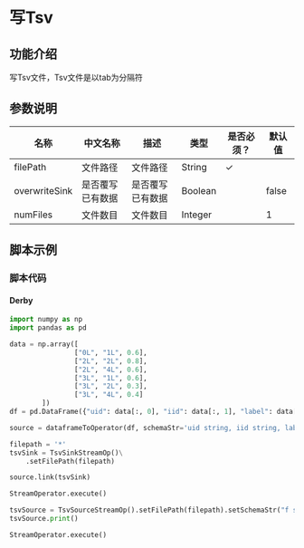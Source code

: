 # 写Tsv

## 功能介绍

写Tsv文件，Tsv文件是以tab为分隔符

## 参数说明

| 名称 | 中文名称 | 描述 | 类型 | 是否必须？ | 默认值 |
| --- | --- | --- | --- | --- | --- |
| filePath | 文件路径 | 文件路径 | String | ✓ |  |
| overwriteSink | 是否覆写已有数据 | 是否覆写已有数据 | Boolean |  | false |
| numFiles | 文件数目 | 文件数目 | Integer |  | 1 |


## 脚本示例

### 脚本代码

#### Derby
```python
import numpy as np
import pandas as pd

data = np.array([
                ["0L", "1L", 0.6],
                ["2L", "2L", 0.8],
                ["2L", "4L", 0.6],
                ["3L", "1L", 0.6],
                ["3L", "2L", 0.3],
                ["3L", "4L", 0.4]
        ])
df = pd.DataFrame({"uid": data[:, 0], "iid": data[:, 1], "label": data[:, 2]})

source = dataframeToOperator(df, schemaStr='uid string, iid string, label double', op_type='stream')

filepath = '*'
tsvSink = TsvSinkStreamOp()\
    .setFilePath(filepath)

source.link(tsvSink)

StreamOperator.execute()

tsvSource = TsvSourceStreamOp().setFilePath(filepath).setSchemaStr("f string");
tsvSource.print()

StreamOperator.execute()


```

